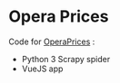 # Opera Prices

Code for [OperaPrices](http://gaspaio.github.io/operaprices) :
- Python 3 Scrapy spider
- VueJS app

